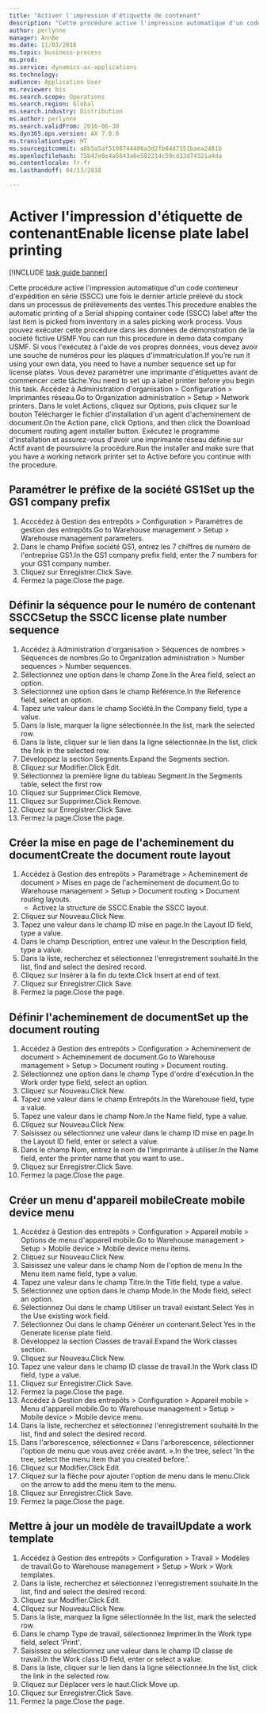 ```yaml
--- 
title: "Activer l'impression d'étiquette de contenant"
description: "Cette procédure active l'impression automatique d'un code conteneur d'expédition en série (SSCC) une fois le dernier article prélevé du stock dans un processus de prélèvements des ventes."
author: perlynne
manager: AnnBe
ms.date: 11/03/2016
ms.topic: business-process
ms.prod: 
ms.service: dynamics-ax-applications
ms.technology: 
audience: Application User
ms.reviewer: bis
ms.search.scope: Operations
ms.search.region: Global
ms.search.industry: Distribution
ms.author: perlynne
ms.search.validFrom: 2016-06-30
ms.dyn365.ops.version: AX 7.0.0
ms.translationtype: HT
ms.sourcegitcommit: a8b5a5af5108744406a3d2fb84d7151baea2481b
ms.openlocfilehash: 75b47e8e4a5643a6e582214c59cd32d74321a4da
ms.contentlocale: fr-fr
ms.lasthandoff: 04/13/2018

---
```

# <a name="enable-license-plate-label-printing"></a><span data-ttu-id="f38e4-103">Activer l'impression d'étiquette de contenant</span><span class="sxs-lookup"><span data-stu-id="f38e4-103">Enable license plate label printing</span></span>

[!INCLUDE [task guide banner](../../includes/task-guide-banner.md)]

<span data-ttu-id="f38e4-104">Cette procédure active l'impression automatique d'un code conteneur d'expédition en série (SSCC) une fois le dernier article prélevé du stock dans un processus de prélèvements des ventes.</span><span class="sxs-lookup"><span data-stu-id="f38e4-104">This procedure enables the automatic printing of a Serial shipping container code (SSCC) label after the last item is picked from inventory in a sales picking work process.</span></span> <span data-ttu-id="f38e4-105">Vous pouvez exécuter cette procédure dans les données de démonstration de la société fictive USMF.</span><span class="sxs-lookup"><span data-stu-id="f38e4-105">You can run this procedure in demo data company USMF.</span></span> <span data-ttu-id="f38e4-106">Si vous l'exécutez à l'aide de vos propres données, vous devez avoir une souche de numéros pour les plaques d'immatriculation.</span><span class="sxs-lookup"><span data-stu-id="f38e4-106">If you’re run it using your own data, you need to have a number sequence set up for license plates.</span></span> <span data-ttu-id="f38e4-107">Vous devez paramétrer une imprimante d'étiquettes avant de commencer cette tâche.</span><span class="sxs-lookup"><span data-stu-id="f38e4-107">You need to set up a label printer before you begin this task.</span></span> <span data-ttu-id="f38e4-108">Accédez à Administration d'organisation > Configuration > Imprimantes réseau.</span><span class="sxs-lookup"><span data-stu-id="f38e4-108">Go to Organization administration > Setup > Network printers.</span></span> <span data-ttu-id="f38e4-109">Dans le volet Actions, cliquez sur Options, puis cliquez sur le bouton Télécharger le fichier d'installation d'un agent d'acheminement de document.</span><span class="sxs-lookup"><span data-stu-id="f38e4-109">On the Action pane, click Options, and then click the Download document routing agent installer button.</span></span> <span data-ttu-id="f38e4-110">Exécutez le programme d'installation et assurez-vous d'avoir une imprimante réseau définie sur Actif avant de poursuivre la procédure.</span><span class="sxs-lookup"><span data-stu-id="f38e4-110">Run the installer and make sure that you have a working network printer set to Active before you continue with the procedure.</span></span>


## <a name="set-up-the-gs1-company-prefix"></a><span data-ttu-id="f38e4-111">Paramétrer le préfixe de la société GS1</span><span class="sxs-lookup"><span data-stu-id="f38e4-111">Set up the GS1 company prefix</span></span>
1. <span data-ttu-id="f38e4-112">Acccédez à Gestion des entrepôts > Configuration > Paramètres de gestion des entrepôts.</span><span class="sxs-lookup"><span data-stu-id="f38e4-112">Go to Warehouse management > Setup > Warehouse management parameters.</span></span>
2. <span data-ttu-id="f38e4-113">Dans le champ Préfixe société GS1, entrez les 7 chiffres de numéro de l'entreprise GS1.</span><span class="sxs-lookup"><span data-stu-id="f38e4-113">In the GS1 company prefix field, enter the 7 numbers for your GS1 company number.</span></span>
3. <span data-ttu-id="f38e4-114">Cliquez sur Enregistrer.</span><span class="sxs-lookup"><span data-stu-id="f38e4-114">Click Save.</span></span>
4. <span data-ttu-id="f38e4-115">Fermez la page.</span><span class="sxs-lookup"><span data-stu-id="f38e4-115">Close the page.</span></span>

## <a name="setup-the-sscc-license-plate-number-sequence"></a><span data-ttu-id="f38e4-116">Définir la séquence pour le numéro de contenant SSCC</span><span class="sxs-lookup"><span data-stu-id="f38e4-116">Setup the SSCC license plate number sequence</span></span>
1. <span data-ttu-id="f38e4-117">Accédez à Administration d'organisation > Séquences de nombres > Séquences de nombres.</span><span class="sxs-lookup"><span data-stu-id="f38e4-117">Go to Organization administration > Number sequences > Number sequences.</span></span>
2. <span data-ttu-id="f38e4-118">Sélectionnez une option dans le champ Zone.</span><span class="sxs-lookup"><span data-stu-id="f38e4-118">In the Area field, select an option.</span></span>
3. <span data-ttu-id="f38e4-119">Sélectionnez une option dans le champ Référence.</span><span class="sxs-lookup"><span data-stu-id="f38e4-119">In the Reference field, select an option.</span></span>
4. <span data-ttu-id="f38e4-120">Tapez une valeur dans le champ Société.</span><span class="sxs-lookup"><span data-stu-id="f38e4-120">In the Company field, type a value.</span></span>
5. <span data-ttu-id="f38e4-121">Dans la liste, marquer la ligne sélectionnée.</span><span class="sxs-lookup"><span data-stu-id="f38e4-121">In the list, mark the selected row.</span></span>
6. <span data-ttu-id="f38e4-122">Dans la liste, cliquer sur le lien dans la ligne sélectionnée.</span><span class="sxs-lookup"><span data-stu-id="f38e4-122">In the list, click the link in the selected row.</span></span>
7. <span data-ttu-id="f38e4-123">Développez la section Segments.</span><span class="sxs-lookup"><span data-stu-id="f38e4-123">Expand the Segments section.</span></span>
8. <span data-ttu-id="f38e4-124">Cliquez sur Modifier.</span><span class="sxs-lookup"><span data-stu-id="f38e4-124">Click Edit.</span></span>
9. <span data-ttu-id="f38e4-125">Sélectionnez la première ligne du tableau Segment.</span><span class="sxs-lookup"><span data-stu-id="f38e4-125">In the Segments table, select the first row</span></span>
10. <span data-ttu-id="f38e4-126">Cliquez sur Supprimer.</span><span class="sxs-lookup"><span data-stu-id="f38e4-126">Click Remove.</span></span>
11. <span data-ttu-id="f38e4-127">Cliquez sur Supprimer.</span><span class="sxs-lookup"><span data-stu-id="f38e4-127">Click Remove.</span></span>
12. <span data-ttu-id="f38e4-128">Cliquez sur Enregistrer.</span><span class="sxs-lookup"><span data-stu-id="f38e4-128">Click Save.</span></span>
13. <span data-ttu-id="f38e4-129">Fermez la page.</span><span class="sxs-lookup"><span data-stu-id="f38e4-129">Close the page.</span></span>

## <a name="create-the-document-route-layout"></a><span data-ttu-id="f38e4-130">Créer la mise en page de l'acheminement du document</span><span class="sxs-lookup"><span data-stu-id="f38e4-130">Create the document route layout</span></span>
1. <span data-ttu-id="f38e4-131">Accédez à Gestion des entrepôts > Paramétrage > Acheminement de document > Mises en page de l'acheminement de document.</span><span class="sxs-lookup"><span data-stu-id="f38e4-131">Go to Warehouse management > Setup > Document routing > Document routing layouts.</span></span>
    * <span data-ttu-id="f38e4-132">Activez la structure de SSCC.</span><span class="sxs-lookup"><span data-stu-id="f38e4-132">Enable the SSCC layout.</span></span>  
2. <span data-ttu-id="f38e4-133">Cliquez sur Nouveau.</span><span class="sxs-lookup"><span data-stu-id="f38e4-133">Click New.</span></span>
3. <span data-ttu-id="f38e4-134">Tapez une valeur dans le champ ID mise en page.</span><span class="sxs-lookup"><span data-stu-id="f38e4-134">In the Layout ID field, type a value.</span></span>
4. <span data-ttu-id="f38e4-135">Dans le champ Description, entrez une valeur.</span><span class="sxs-lookup"><span data-stu-id="f38e4-135">In the Description field, type a value.</span></span>
5. <span data-ttu-id="f38e4-136">Dans la liste, recherchez et sélectionnez l'enregistrement souhaité.</span><span class="sxs-lookup"><span data-stu-id="f38e4-136">In the list, find and select the desired record.</span></span>
6. <span data-ttu-id="f38e4-137">Cliquez sur Insérer à la fin du texte.</span><span class="sxs-lookup"><span data-stu-id="f38e4-137">Click Insert at end of text.</span></span>
7. <span data-ttu-id="f38e4-138">Cliquez sur Enregistrer.</span><span class="sxs-lookup"><span data-stu-id="f38e4-138">Click Save.</span></span>
8. <span data-ttu-id="f38e4-139">Fermez la page.</span><span class="sxs-lookup"><span data-stu-id="f38e4-139">Close the page.</span></span>

## <a name="set-up-the-document-routing"></a><span data-ttu-id="f38e4-140">Définir l'acheminement de document</span><span class="sxs-lookup"><span data-stu-id="f38e4-140">Set up the document routing</span></span>
1. <span data-ttu-id="f38e4-141">Accédez à Gestion des entrepôts > Configuration > Acheminement de document > Acheminement de document.</span><span class="sxs-lookup"><span data-stu-id="f38e4-141">Go to Warehouse management > Setup > Document routing > Document routing.</span></span>
2. <span data-ttu-id="f38e4-142">Sélectionnez une option dans le champ Type d'ordre d'exécution.</span><span class="sxs-lookup"><span data-stu-id="f38e4-142">In the Work order type field, select an option.</span></span>
3. <span data-ttu-id="f38e4-143">Cliquez sur Nouveau.</span><span class="sxs-lookup"><span data-stu-id="f38e4-143">Click New.</span></span>
4. <span data-ttu-id="f38e4-144">Tapez une valeur dans le champ Entrepôts.</span><span class="sxs-lookup"><span data-stu-id="f38e4-144">In the Warehouse field, type a value.</span></span>
5. <span data-ttu-id="f38e4-145">Tapez une valeur dans le champ Nom.</span><span class="sxs-lookup"><span data-stu-id="f38e4-145">In the Name field, type a value.</span></span>
6. <span data-ttu-id="f38e4-146">Cliquez sur Nouveau.</span><span class="sxs-lookup"><span data-stu-id="f38e4-146">Click New.</span></span>
7. <span data-ttu-id="f38e4-147">Saisissez ou sélectionnez une valeur dans le champ ID mise en page.</span><span class="sxs-lookup"><span data-stu-id="f38e4-147">In the Layout ID field, enter or select a value.</span></span>
8. <span data-ttu-id="f38e4-148">Dans le champ Nom, entrez le nom de l'imprimante à utiliser.</span><span class="sxs-lookup"><span data-stu-id="f38e4-148">In the Name field, enter the printer name that you want to use..</span></span>
9. <span data-ttu-id="f38e4-149">Cliquez sur Enregistrer.</span><span class="sxs-lookup"><span data-stu-id="f38e4-149">Click Save.</span></span>
10. <span data-ttu-id="f38e4-150">Fermez la page.</span><span class="sxs-lookup"><span data-stu-id="f38e4-150">Close the page.</span></span>

## <a name="create-mobile-device-menu"></a><span data-ttu-id="f38e4-151">Créer un menu d'appareil mobile</span><span class="sxs-lookup"><span data-stu-id="f38e4-151">Create mobile device menu</span></span>
1. <span data-ttu-id="f38e4-152">Accédez à Gestion des entrepôts > Configuration > Appareil mobile > Options de menu d'appareil mobile.</span><span class="sxs-lookup"><span data-stu-id="f38e4-152">Go to Warehouse management > Setup > Mobile device > Mobile device menu items.</span></span>
2. <span data-ttu-id="f38e4-153">Cliquez sur Nouveau.</span><span class="sxs-lookup"><span data-stu-id="f38e4-153">Click New.</span></span>
3. <span data-ttu-id="f38e4-154">Saisissez une valeur dans le champ Nom de l'option de menu.</span><span class="sxs-lookup"><span data-stu-id="f38e4-154">In the Menu item name field, type a value.</span></span>
4. <span data-ttu-id="f38e4-155">Tapez une valeur dans le champ Titre.</span><span class="sxs-lookup"><span data-stu-id="f38e4-155">In the Title field, type a value.</span></span>
5. <span data-ttu-id="f38e4-156">Sélectionnez une option dans le champ Mode.</span><span class="sxs-lookup"><span data-stu-id="f38e4-156">In the Mode field, select an option.</span></span>
6. <span data-ttu-id="f38e4-157">Sélectionnez Oui dans le champ Utiliser un travail existant.</span><span class="sxs-lookup"><span data-stu-id="f38e4-157">Select Yes in the Use existing work field.</span></span>
7. <span data-ttu-id="f38e4-158">Sélectionnez Oui dans le champ Générer un contenant.</span><span class="sxs-lookup"><span data-stu-id="f38e4-158">Select Yes in the Generate license plate field.</span></span>
8. <span data-ttu-id="f38e4-159">Développez la section Classes de travail.</span><span class="sxs-lookup"><span data-stu-id="f38e4-159">Expand the Work classes section.</span></span>
9. <span data-ttu-id="f38e4-160">Cliquez sur Nouveau.</span><span class="sxs-lookup"><span data-stu-id="f38e4-160">Click New.</span></span>
10. <span data-ttu-id="f38e4-161">Tapez une valeur dans le champ ID classe de travail.</span><span class="sxs-lookup"><span data-stu-id="f38e4-161">In the Work class ID field, type a value.</span></span>
11. <span data-ttu-id="f38e4-162">Cliquez sur Enregistrer.</span><span class="sxs-lookup"><span data-stu-id="f38e4-162">Click Save.</span></span>
12. <span data-ttu-id="f38e4-163">Fermez la page.</span><span class="sxs-lookup"><span data-stu-id="f38e4-163">Close the page.</span></span>
13. <span data-ttu-id="f38e4-164">Accédez à Gestion des entrepôts > Configuration > Appareil mobile > Menu d'appareil mobile.</span><span class="sxs-lookup"><span data-stu-id="f38e4-164">Go to Warehouse management > Setup > Mobile device > Mobile device menu.</span></span>
14. <span data-ttu-id="f38e4-165">Dans la liste, recherchez et sélectionnez l'enregistrement souhaité.</span><span class="sxs-lookup"><span data-stu-id="f38e4-165">In the list, find and select the desired record.</span></span>
15. <span data-ttu-id="f38e4-166">Dans l'arborescence, sélectionnez « Dans l'arborescence, sélectionner l'option de menu que vous avez créée avant. ».</span><span class="sxs-lookup"><span data-stu-id="f38e4-166">In the tree, select 'In the tree, select the menu item that you created before.'.</span></span>
16. <span data-ttu-id="f38e4-167">Cliquez sur Modifier.</span><span class="sxs-lookup"><span data-stu-id="f38e4-167">Click Edit.</span></span>
17. <span data-ttu-id="f38e4-168">Cliquez sur la flèche pour ajouter l'option de menu dans le menu.</span><span class="sxs-lookup"><span data-stu-id="f38e4-168">Click on the arrow to add the menu item to the menu.</span></span>
18. <span data-ttu-id="f38e4-169">Cliquez sur Enregistrer.</span><span class="sxs-lookup"><span data-stu-id="f38e4-169">Click Save.</span></span>
19. <span data-ttu-id="f38e4-170">Fermez la page.</span><span class="sxs-lookup"><span data-stu-id="f38e4-170">Close the page.</span></span>

## <a name="update-a-work-template"></a><span data-ttu-id="f38e4-171">Mettre à jour un modèle de travail</span><span class="sxs-lookup"><span data-stu-id="f38e4-171">Update a work template</span></span>
1. <span data-ttu-id="f38e4-172">Accédez à Gestion des entrepôts > Configuration > Travail > Modèles de travail.</span><span class="sxs-lookup"><span data-stu-id="f38e4-172">Go to Warehouse management > Setup > Work > Work templates.</span></span>
2. <span data-ttu-id="f38e4-173">Dans la liste, recherchez et sélectionnez l'enregistrement souhaité.</span><span class="sxs-lookup"><span data-stu-id="f38e4-173">In the list, find and select the desired record.</span></span>
3. <span data-ttu-id="f38e4-174">Cliquez sur Modifier.</span><span class="sxs-lookup"><span data-stu-id="f38e4-174">Click Edit.</span></span>
4. <span data-ttu-id="f38e4-175">Cliquez sur Nouveau.</span><span class="sxs-lookup"><span data-stu-id="f38e4-175">Click New.</span></span>
5. <span data-ttu-id="f38e4-176">Dans la liste, marquez la ligne sélectionnée.</span><span class="sxs-lookup"><span data-stu-id="f38e4-176">In the list, mark the selected row.</span></span>
6. <span data-ttu-id="f38e4-177">Dans le champ Type de travail, sélectionnez Imprimer.</span><span class="sxs-lookup"><span data-stu-id="f38e4-177">In the Work type field, select 'Print'.</span></span>
7. <span data-ttu-id="f38e4-178">Saisissez ou sélectionnez une valeur dans le champ ID classe de travail.</span><span class="sxs-lookup"><span data-stu-id="f38e4-178">In the Work class ID field, enter or select a value.</span></span>
8. <span data-ttu-id="f38e4-179">Dans la liste, cliquer sur le lien dans la ligne sélectionnée.</span><span class="sxs-lookup"><span data-stu-id="f38e4-179">In the list, click the link in the selected row.</span></span>
9. <span data-ttu-id="f38e4-180">Cliquez sur Déplacer vers le haut.</span><span class="sxs-lookup"><span data-stu-id="f38e4-180">Click Move up.</span></span>
10. <span data-ttu-id="f38e4-181">Cliquez sur Enregistrer.</span><span class="sxs-lookup"><span data-stu-id="f38e4-181">Click Save.</span></span>
11. <span data-ttu-id="f38e4-182">Fermez la page.</span><span class="sxs-lookup"><span data-stu-id="f38e4-182">Close the page.</span></span>


